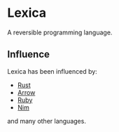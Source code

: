 # Lexica
A reversible programming language.

## Influence
Lexica has been influenced by:
- [Rust](https://github.com/rust-lang/rust)
- [Arrow](https://etd.ohiolink.edu/!etd.send_file?accession=oberlin1443226400)
- [Ruby](https://www.ruby-lang.org/)
- [Nim](https://nim-lang.org)

and many other languages.
